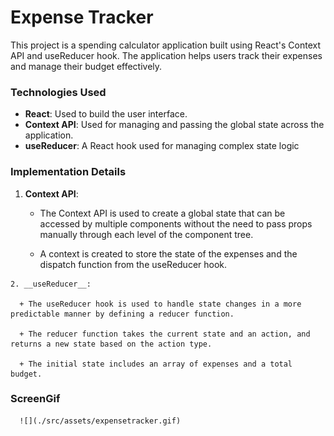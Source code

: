 # Expense Tracker

 This project is a spending calculator application built using React's Context API and useReducer hook. The application helps users track their expenses and manage their budget effectively.

 ### Technologies Used

  + __React__: Used to build the user interface.
  + __Context API__: Used for managing and passing the global state across the application.
  + __useReducer__: A React hook used for managing complex state logic

  ### Implementation Details

   1. __Context API__:
      
      + The Context API is used to create a global state that can be accessed by multiple components without the need to pass props manually through each level of the component tree.

      + A context is created to store the state of the expenses and the dispatch function from the useReducer hook.
    
    2. __useReducer__:

      + The useReducer hook is used to handle state changes in a more predictable manner by defining a reducer function.

      + The reducer function takes the current state and an action, and returns a new state based on the action type.

      + The initial state includes an array of expenses and a total budget.

### ScreenGif

      ![](./src/assets/expensetracker.gif)